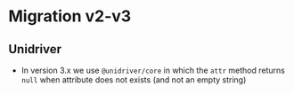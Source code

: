# Migration v2-v3

## Unidriver

- In version 3.x we use `@unidriver/core` in which the `attr` method returns `null` when attribute does not exists (and not an empty string)